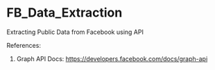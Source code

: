 # FB_Data_Extraction
Extracting Public Data from Facebook using API

References:

1.  Graph API Docs:
https://developers.facebook.com/docs/graph-api
